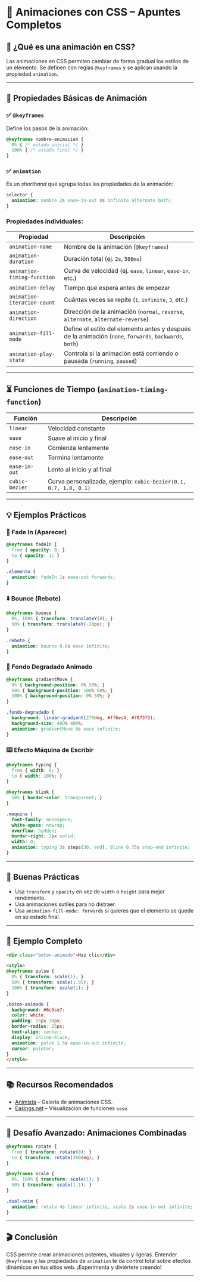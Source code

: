 
# 🎨 Animaciones con CSS – Apuntes Completos

## 📌 ¿Qué es una animación en CSS?

Las animaciones en CSS permiten cambiar de forma gradual los estilos de un elemento. Se definen con reglas `@keyframes` y se aplican usando la propiedad `animation`.

---

## 🧱 Propiedades Básicas de Animación

### ✅ `@keyframes`
Define los pasos de la animación:
```css
@keyframes nombre-animacion {
  0% { /* estado inicial */ }
  100% { /* estado final */ }
}
```

### ✅ `animation`
Es un *shorthand* que agrupa todas las propiedades de la animación:
```css
selector {
  animation: nombre 2s ease-in-out 0s infinite alternate both;
}
```

### Propiedades individuales:

| Propiedad                  | Descripción                                                                 |
|---------------------------|-----------------------------------------------------------------------------|
| `animation-name`          | Nombre de la animación (`@keyframes`)                                      |
| `animation-duration`      | Duración total (ej. `2s`, `500ms`)                                          |
| `animation-timing-function` | Curva de velocidad (ej. `ease`, `linear`, `ease-in`, etc.)              |
| `animation-delay`         | Tiempo que espera antes de empezar                                          |
| `animation-iteration-count` | Cuántas veces se repite (`1`, `infinite`, `3`, etc.)                     |
| `animation-direction`     | Dirección de la animación (`normal`, `reverse`, `alternate`, `alternate-reverse`) |
| `animation-fill-mode`     | Define el estilo del elemento antes y después de la animación (`none`, `forwards`, `backwards`, `both`) |
| `animation-play-state`    | Controla si la animación está corriendo o pausada (`running`, `paused`)    |

---

## ⏳ Funciones de Tiempo (`animation-timing-function`)

| Función       | Descripción                            |
|---------------|----------------------------------------|
| `linear`      | Velocidad constante                    |
| `ease`        | Suave al inicio y final                |
| `ease-in`     | Comienza lentamente                    |
| `ease-out`    | Termina lentamente                     |
| `ease-in-out` | Lento al inicio y al final             |
| `cubic-bezier`| Curva personalizada, ejemplo: `cubic-bezier(0.1, 0.7, 1.0, 0.1)` |

---

## 💡 Ejemplos Prácticos

### 🎯 Fade In (Aparecer)
```css
@keyframes fadeIn {
  from { opacity: 0; }
  to { opacity: 1; }
}

.elemento {
  animation: fadeIn 1s ease-out forwards;
}
```

### ⬇️ Bounce (Rebote)
```css
@keyframes bounce {
  0%, 100% { transform: translateY(0); }
  50% { transform: translateY(-20px); }
}

.rebote {
  animation: bounce 0.8s ease infinite;
}
```

### 🌈 Fondo Degradado Animado
```css
@keyframes gradientMove {
  0% { background-position: 0% 50%; }
  50% { background-position: 100% 50%; }
  100% { background-position: 0% 50%; }
}

.fondo-degradado {
  background: linear-gradient(270deg, #ff6ec4, #7873f5);
  background-size: 400% 400%;
  animation: gradientMove 8s ease infinite;
}
```

### ⌨️ Efecto Máquina de Escribir
```css
@keyframes typing {
  from { width: 0; }
  to { width: 100%; }
}

@keyframes blink {
  50% { border-color: transparent; }
}

.maquina {
  font-family: monospace;
  white-space: nowrap;
  overflow: hidden;
  border-right: 2px solid;
  width: 0;
  animation: typing 3s steps(30, end), blink 0.75s step-end infinite;
}
```

---

## 🧠 Buenas Prácticas

- Usa `transform` y `opacity` en vez de `width` o `height` para mejor rendimiento.
- Usa animaciones sutiles para no distraer.
- Usa `animation-fill-mode: forwards` si quieres que el elemento se quede en su estado final.

---

## 🧪 Ejemplo Completo

```html
<div class="boton-animado">Haz clic</div>

<style>
@keyframes pulse {
  0% { transform: scale(1); }
  50% { transform: scale(1.05); }
  100% { transform: scale(1); }
}

.boton-animado {
  background: #6c5ce7;
  color: white;
  padding: 15px 30px;
  border-radius: 25px;
  text-align: center;
  display: inline-block;
  animation: pulse 1.5s ease-in-out infinite;
  cursor: pointer;
}
</style>
```

---

## 📚 Recursos Recomendados

- [Animista](https://animista.net) – Galería de animaciones CSS.
- [Easings.net](https://easings.net) – Visualización de funciones `ease`.

---

## 🧪 Desafío Avanzado: Animaciones Combinadas

```css
@keyframes rotate {
  from { transform: rotate(0); }
  to { transform: rotate(360deg); }
}

@keyframes scale {
  0%, 100% { transform: scale(1); }
  50% { transform: scale(1.1); }
}

.dual-anim {
  animation: rotate 4s linear infinite, scale 2s ease-in-out infinite;
}
```

---

## 🎬 Conclusión

CSS permite crear animaciones potentes, visuales y ligeras. Entender `@keyframes` y las propiedades de `animation` te da control total sobre efectos dinámicos en tus sitios web. ¡Experimenta y diviértete creando!

---
